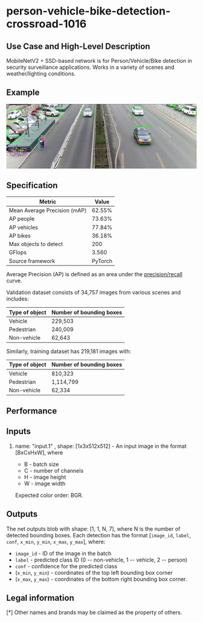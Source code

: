 # person-vehicle-bike-detection-crossroad-1016

## Use Case and High-Level Description

MobileNetV2 + SSD-based network is for Person/Vehicle/Bike detection in security
surveillance applications. Works in a variety of scenes and weather/lighting
conditions.

## Example

![](./person-vehicle-bike-detection-crossroad-1016.png)

## Specification

| Metric                          | Value                                     |
|---------------------------------|-------------------------------------------|
| Mean Average Precision (mAP)    | 62.55%                                    |
| AP people                       | 73.63%                                    |
| AP vehicles                     | 77.84%                                    |
| AP bikes                        | 36.18%                                    |
| Max objects to detect           | 200                                       |
| GFlops                          | 3.560                                     |
| Source framework                | PyTorch                                   |

Average Precision (AP) is defined as an area under the
[precision/recall](https://en.wikipedia.org/wiki/Precision_and_recall)
curve.

Validation dataset consists of 34,757 images from various scenes and includes:

| Type of object | Number of bounding boxes |
|----------------|--------------------------|
| Vehicle        | 229,503                  |
| Pedestrian     | 240,009                  |
| Non-vehicle    | 62,643                   |

Similarly, training dataset has 219,181 images with:

| Type of object | Number of bounding boxes |
|----------------|--------------------------|
| Vehicle        | 810,323                  |
| Pedestrian     | 1,114,799                |
| Non-vehicle    | 62,334                   |

## Performance

## Inputs

1. name: "input.1" , shape: [1x3x512x512] - An input image in the format [BxCxHxW],
   where
    - B - batch size
    - C - number of channels
    - H - image height
    - W - image width

   Expected color order: BGR.

## Outputs

The net outputs blob with shape: [1, 1, N, 7], where N is the number of detected
bounding boxes. Each detection has the format
  [`image_id`, `label`, `conf`, `x_min`, `y_min`, `x_max`, `y_max`], where:
  - `image_id` - ID of the image in the batch
  - `label` - predicted class ID (0 -- non-vehicle, 1 -- vehicle, 2 -- person)
  - `conf` - confidence for the predicted class
  - (`x_min`, `y_min`) - coordinates of the top left bounding box corner
  - (`x_max`, `y_max`) - coordinates of the bottom right bounding box corner.

## Legal information
[*] Other names and brands may be claimed as the property of others.
